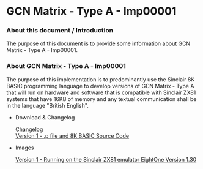 
# GCN Matrix - Type A - Imp00001


### About this document / Introduction

The purpose of this document is to provide some information about
GCN Matrix - Type A - Imp00001.


### About GCN Matrix - Type A - Imp00001

The purpose of this implementation is to predominantly use the
Sinclair 8K BASIC programming language to develop versions of
GCN Matrix - Type A that will run on hardware and software that is
compatible with Sinclair ZX81 systems that have 16KB of memory and
any textual communication shall be in the language "British English".

   
- Download & Changelog

  [Changelog]( ../Changelogs/GCN_Matrix-tA-Imp00001-Changelog.txt)\
  [Version 1 - .p file and 8K BASIC Source Code]( https://github.com/SABrereton/GCN_Ghost_Chase--Type_A/releases/download/Imp00001-v1/GCN_Ghost_Chase-tA-Imp00001-v1.zip )

- Images

  [Version 1 - Running on the Sinclair ZX81 emulator EightOne Version 1.30](../Images/imp00001-v1--capture01.png "version 1 of implementation Imp00001")
